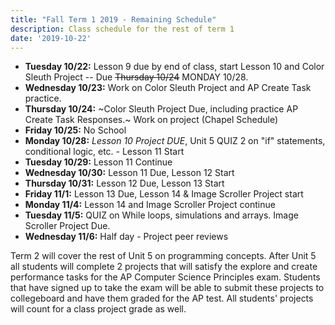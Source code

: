 ```yaml
---
title: "Fall Term 1 2019 - Remaining Schedule"
description: Class schedule for the rest of term 1
date: '2019-10-22'
---
```


- **Tuesday 10/22:** Lesson 9 due by end of class, start Lesson 10 and Color Sleuth Project -- Due ~~Thursday 10/24~~ MONDAY 10/28.
- **Wednesday 10/23:** Work on Color Sleuth Project and AP Create Task practice.
- **Thursday 10/24:** ~Color Sleuth Project Due, including practice AP Create Task Responses.~ Work on project (Chapel Schedule)
- **Friday 10/25:** No School 
- **Monday 10/28:** *Lesson 10 Project DUE*, Unit 5 QUIZ 2 on "if" statements, conditional logic, etc. - Lesson 11 Start
- **Tuesday 10/29:** Lesson 11 Continue
- **Wednesday 10/30:** Lesson 11 Due, Lesson 12 Start
- **Thursday 10/31:** Lesson 12 Due, Lesson 13 Start
- **Friday 11/1:** Lesson 13 Due, Lesson 14 & Image Scroller Project start
- **Monday 11/4:** Lesson 14 and Image Scroller Project continue
- **Tuesday 11/5:** QUIZ on While loops, simulations and arrays. Image Scroller Project Due.
- **Wednesday 11/6:** Half day - Project peer reviews

Term 2 will cover the rest of Unit 5 on programming concepts. After Unit 5 all students will complete 2 projects that will satisfy the explore and create performance tasks for the AP Computer Science Principles exam. Students that have signed up to take the exam will be able to submit these projects to collegeboard and have them graded for the AP test. All students' projects will count for a class project grade as well.